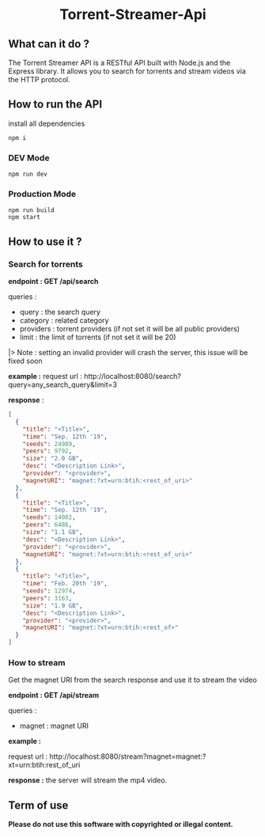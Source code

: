 <h1 align="center">Torrent-Streamer-Api</h1>

## What can it do ?

The Torrent Streamer API is a RESTful API built with Node.js and the Express library. It allows you to search for torrents and stream videos via the HTTP protocol.

## How to run the API

install all dependencies

```shell
npm i
```

### DEV Mode

```shell
npm run dev
```

### Production Mode

```shell
npm run build
npm start
```

## How to use it ?

### Search for torrents

**endpoint : GET /api/search**

queries :

- query : the search query
- category : related category
- providers : torrent providers (if not set it will be all public providers)
- limit : the limit of torrents (if not set it will be 20)

|> Note : setting an invalid provider will crash the server, this issue will be fixed soon

**example :**
request url : http://localhost:8080/search?query=any_search_query&limit=3

**response** :

```json
[
  {
    "title": "<Title>",
    "time": "Sep. 12th '19",
    "seeds": 24989,
    "peers": 9792,
    "size": "2.0 GB",
    "desc": "<Description Link>",
    "provider": "<provider>",
    "magnetURI": "magnet:?xt=urn:btih:<rest_of_uri>"
  },
  {
    "title": "<Title>",
    "time": "Sep. 12th '19",
    "seeds": 14002,
    "peers": 6486,
    "size": "1.1 GB",
    "desc": "<Description Link>",
    "provider": "<provider>",
    "magnetURI": "magnet:?xt=urn:btih:<rest_of_uri>"
  },
  {
    "title": "<Title>",
    "time": "Feb. 20th '19",
    "seeds": 12974,
    "peers": 3163,
    "size": "1.9 GB",
    "desc": "<Description Link>",
    "provider": "<provider>",
    "magnetURI": "magnet:?xt=urn:btih:<rest_of>"
  }
]
```

### How to stream

Get the magnet URI from the search response and use it to stream the video

**endpoint : GET /api/stream**

queries :

- magnet : magnet URI

**example :**

request url : http://localhost:8080/stream?magnet=magnet:?xt=urn:btih:rest_of_uri

**response :**
the server will stream the mp4 video.

## Term of use

**Please do not use this software with copyrighted or illegal content.**
